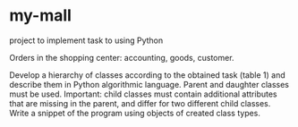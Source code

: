 # my-mall
project to implement task to using Python

Orders in the shopping center: accounting, goods, customer.

Develop a hierarchy of classes according to the obtained task (table 1) and describe them in Python algorithmic language.
Parent and daughter classes must be used.
Important: child classes must contain additional attributes that are missing in the parent, and differ for two different child classes.
Write a snippet of the program using objects of created class types.
